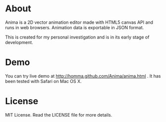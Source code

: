 
About
=====

Anima is a 2D vector animation editor
made with HTML5 canvas API and runs in web browsers.
Animation data is exportable in JSON format.

This is created for my personal investigation
and is in its early stage of development.

Demo
====

You can try live demo at <http://homma.github.com/Anima/anima.html> .
It has been tested with Safari on Mac OS X.

License
=======

MIT License. Read the LICENSE file for more details.

